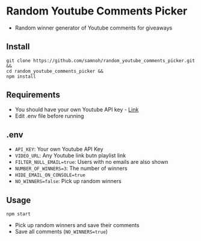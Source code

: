 # Random Youtube Comments Picker

- Random winner generator of Youtube comments for giveaways

## Install

```Shell
git clone https://github.com/samnoh/random_youtube_comments_picker.git &&
cd random_youtube_comments_picker &&
npm install
```

## Requirements

- You should have your own Youtube API key - [Link](https://developers.google.com/youtube/v3/getting-started)
- Edit .env file before running

## .env

- `API_KEY`: Your own Youtube API Key
- `VIDEO_URL`: Any Youtube link butn playlist link
- `FILTER_NULL_EMAIL=true`: Users with no emails are also shown
- `NUMBER_OF_WINNERS=3`: The number of winners
- `HIDE_EMAIL_ON_CONSOLE=true`
- `NO_WINNERS=false`: Pick up random winners

## Usage

```Shell
npm start
```

- Pick up random winners and save their comments
- Save all comments (`NO_WINNERS=true`)
